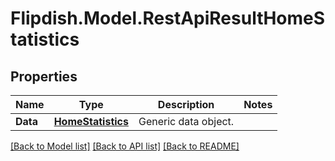 # Flipdish.Model.RestApiResultHomeStatistics
## Properties

Name | Type | Description | Notes
------------ | ------------- | ------------- | -------------
**Data** | [**HomeStatistics**](HomeStatistics.md) | Generic data object. | 

[[Back to Model list]](../README.md#documentation-for-models) [[Back to API list]](../README.md#documentation-for-api-endpoints) [[Back to README]](../README.md)

